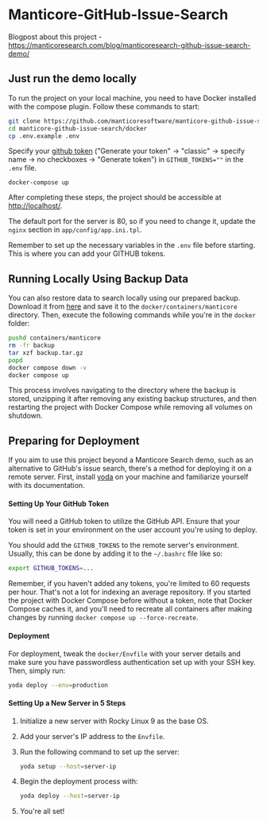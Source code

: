 # Manticore-GitHub-Issue-Search

Blogpost about this project - https://manticoresearch.com/blog/manticoresearch-github-issue-search-demo/

## Just run the demo locally

To run the project on your local machine, you need to have Docker installed with the compose plugin. Follow these commands to start:

```bash
git clone https://github.com/manticoresoftware/manticore-github-issue-search.git
cd manticore-github-issue-search/docker
cp .env.example .env
```

Specify your [github token](https://github.com/settings/tokens) ("Generate your token" -> "classic" -> specify name -> no checkboxes -> "Generate token") in `GITHUB_TOKENS=""` in the `.env` file.

```
docker-compose up
```

After completing these steps, the project should be accessible at [http://localhost/](http://localhost/).

The default port for the server is 80, so if you need to change it, update the `nginx` section in `app/config/app.ini.tpl`.

Remember to set up the necessary variables in the `.env` file before starting. This is where you can add your GITHUB tokens.

## Running Locally Using Backup Data

You can also restore data to search locally using our prepared backup. Download it from [here](https://repo.manticoresearch.com/demo/github-issue-search/backup.tar.gz) and save it to the `docker/containers/manticore` directory. Then, execute the following commands while you're in the `docker` folder:

```bash
pushd containers/manticore
rm -fr backup
tar xzf backup.tar.gz
popd
docker compose down -v
docker compose up
```
This process involves navigating to the directory where the backup is stored, unzipping it after removing any existing backup structures, and then restarting the project with Docker Compose while removing all volumes on shutdown.

## Preparing for Deployment

If you aim to use this project beyond a Manticore Search demo, such as an alternative to GitHub's issue search, there's a method for deploying it on a remote server. First, install [yoda](https://github.com/Muvon/yoda) on your machine and familiarize yourself with its documentation.

#### Setting Up Your GitHub Token

You will need a GitHub token to utilize the GitHub API. Ensure that your token is set in your environment on the user account you're using to deploy.

You should add the `GITHUB_TOKENS` to the remote server's environment. Usually, this can be done by adding it to the `~/.bashrc` file like so:

```bash
export GITHUB_TOKENS=...
```
Remember, if you haven't added any tokens, you're limited to 60 requests per hour. That's not a lot for indexing an average repository. If you started the project with Docker Compose before without a token, note that Docker Compose caches it, and you'll need to recreate all containers after making changes by running `docker compose up --force-recreate`.

#### Deployment

For deployment, tweak the `docker/Envfile` with your server details and make sure you have passwordless authentication set up with your SSH key. Then, simply run:

```bash
yoda deploy --env=production
```

#### Setting Up a New Server in 5 Steps

1. Initialize a new server with Rocky Linux 9 as the base OS.
2. Add your server's IP address to the `Envfile`.
3. Run the following command to set up the server:

    ```bash
    yoda setup --host=server-ip
    ```

4. Begin the deployment process with:

    ```bash
    yoda deploy --host=server-ip
    ```

5. You're all set!
